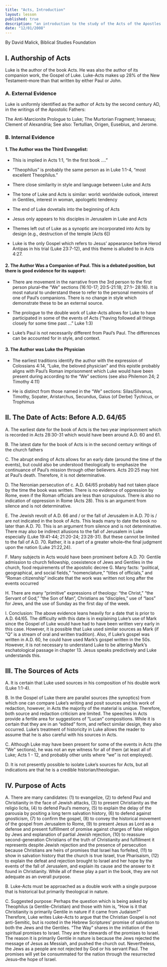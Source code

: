 ```yaml
---
title: "Acts, Introduction"
layout: lesson
published: true
description: "an introduction to the study of the Acts of the Apostles."
date: "12/01/2008"
---
```


By David Malick, Biblical Studies Foundation

## I. Authorship of Acts

Luke is the author of the book Acts. He was also the author of its companion work, the Gospel of Luke. Luke-Acts makes up 28% of the New Testament–more than that written by either Paul or John.

### A. External Evidence

Luke is uniformly identified as the author of Acts by the second century AD, in the writings of the Apostolic Fathers:

The Anti-Marcionite Prologue to Luke; The Murtorian Fragment; Irenaeus; Clement of Alexandria; See also: Tertullian, Origen, Eusebius, and Jerome.

### B. Internal Evidence

#### 1. The Author was the Third Evangelist:

- This is implied in Acts 1:1, “In the first book ….”

- “Theophilus” is probably the same person as in Luke 1:1-4, “most excellent Theophilus.”

- There close similarity in style and language between Luke and Acts

- The tone of Luke and Acts is similar: world: worldwide outlook, interest in Gentiles, interest in woman, apologetic tendency

- The end of Luke dovetails into the beginning of Acts

- Jesus only appears to his disciples in Jerusalem in Luke and Acts

- Themes left out of Luke as a synoptic are incorporated into Acts by design (e.g., destruction of the temple [Acts 6])

- Luke is the only Gospel which refers to Jesus’ appearance before Herod Antipas in his trial (Luke 23:7-12), and this theme is alluded to in Acts 4:27.

#### 2. The Author Was a Companion of Paul. This is a debated position, but there is good evidence for its support:

- There are movement in the narrative from the 3rd person to the first person plural–the “We” sections (16:10-17; 20:5-21:18; 27:1– 28:16). It is most natural to understand these to refer to the personal memoirs of one of Paul’s companions. There is no change in style which demonstrate these to be an external source.

- The prologue to the double work of Luke-Acts allows for Luke to have participated in some of the events of Acts (“having followed all things closely for some time past …” Luke 1:3)

- Luke’s Paul is not necessarily different from Paul’s Paul. The differences can be accounted for in style, and context.

#### 3. The Author was Luke the Physician

- The earliest traditions identify the author with the expression of Colossians 4:14, “Luke, the beloved physician” and this epistle probably aligns with Paul’s Roman imprisonment which Luke would have been present during according to the “We” sections (see also Philemon 24; 2 Timothy 4:11)

- He is distinct from those named in the “We” sections: Silas/Silvanus, Timothy, Sopater, Aristarchus, Secundus, Gaius (of Derbe) Tychicus, or Trophimus

## II. The Date of Acts: Before A.D. 64/65

A. The earliest date for the book of Acts is the two year imprisonment
which is recorded in Acts 28:30-31 which would have been around A.D. 60
and 61.

B. The latest date for the book of Acts is in the second century
writings of the church fathers

C. The abrupt ending of Acts allows for an early date (around the time
of the events), but could also be understood theologically to emphasize
the continuance of Paul’s mission through other believers. Acts 20:25
may hint at Paul’s death. Therefore, it is not determinative.

D. The Neronian persecution of c. A.D. 64/65 probably had not taken
place by the time the book was written. There is no evidence of
oppression by Rome, even if the Roman officials are less than
scrupulous. There is also no indication of oppression in Rome (Acts 28).
This is an argument from silence and is not determinative.

E. The Jewish revolt of A.D. 66 and / or the fall of Jerusalem in A.D.
70 is / are not indicated in the book of Acts. This leads many to date
the book no later than A.D. 70. This is an argument from silence and is
not determinative. There may also be indirect allusions to the fall of
Jerusalem in Luke especially (Luke 19:41-44; 21:20-24; 23:28-31). But
these cannot be limited to the fall of A.D. 70. Rather, it is a part of
a greater whole–the final judgment upon the nation (Luke 21:22,24).

F. Many subjects in Acts would have been prominent before A.D. 70:
Gentile admission to church fellowship, coexistence of Jews and Gentiles
in the church, food requirements of the apostolic decree G. Many facts:
“political, geographical, and social fields,” “nomenclature,” “titles of
officials,” and “Roman citizenship” indicate that the work was written
not long after the events occurred

H. There are many “primitive” expressions of theology: “the Christ,”
“the Servant of God,” “the Son of Man”, Christians as “disciples,” use
of “laos” for Jews, and the use of Sunday as the first day of the week.

I. Conclusion: The above evidence leans heavily for a date that is prior
to A.D. 64/65. The difficulty with this date is in explaining Luke’s use
of Mark since the Gospel of Luke would have had to have been written
very early in this case. However, it is possible that Luke used similar
sources as Mark (if “Q” is a stream of oral and written tradition).
Also, if Luke’s gospel was written in A.D. 60, he could have used Mark’s
gospel written in the 50s. However, it is not necessary to understand
Luke to be altering Mark’s eschatological passage in chapter 13. Jesus
speaks predictively and Luke understands this.

## III. The Sources of Acts

A. It is certain that Luke used sources in his composition of his double
work (Luke 1:1-4).

B. In the Gospel of Luke there are parallel sources (the synoptics) from
which one can compare Luke’s writing and posit sources and his work of
redaction, however, in Acts the majority of the material is unique.
Therefore, both source and redaction criticism are limited. The speeches
in Acts provide a fertile area for suggestions of “Lucan” compositions.
While it is certain that they are in an “edited” form, and reflect
similar design, they also occurred. Luke’s treatment of historicity in
Luke allows the reader to assume that he is also careful with his
sources in Acts.

C. Although Luke may have been present for some of the events in Acts
(the “We” sections), he was not an eye witness for all of them (at least
all of Luke; Acts 1 - 12, and probably other units where “we” is not
employed).

D. It is not presently possible to isolate Luke’s sources for Acts, but
all indications are that he is a credible historian/theologian.

## IV. Purpose of Acts

A. There are many candidates: (1) to evangelize, (2) to defend Paul and
Christianity in the face of Jewish attacks, (3) to present Christianity
as the religio licita, (4) to defend Paul’s memory, (5) to explain the
delay of the parousia by positing a long term salvation history, (6) to
defend against gnosticism, (7) to confirm the gospel, (8) to convey the
historical movement of the gospel from Jerusalem to Rome, (9) to present
Jesus as Lord as a defense and present fulfillment of promise against
charges of false religion by Jews and explanation of partial Jewish
rejection, (10) to reassure second-generation Christians of the truth of
Christianity and fulfillment it represents despite Jewish rejection and
the presence of persecution because Christians are heirs of promises
that Israel has forfeited, (11) to show in salvation history that the
church is true Israel, true Pharisaism, (12) to explain the defeat and
rejection brought to Israel and her hope by the events of the fall of
Jerusalem, and explain its cause and the answer to it found in
Christianity. While all of these play a part in the book, they are not
adequate as an overall purpose.

B. Luke-Acts must be approached as a double work with a single purpose
that is historical but primarily theological in nature.

C. Suggested purpose: Perhaps the question which is being asked by
Theophilus (a Gentile-Christian) and those with him is, “How is it that
Christianity is primarily Gentile in nature if it came from Judaism?”
Therefore, Luke writes Luke-Acts to argue that the Christian Gospel is
not anti-Semitic, but is rooted in the Hebrew Scriptures’ promise of
salvation to both the Jews and the Gentiles. “The Way” shares in the
initiation of the spiritual promises to Israel. They are the stewards of
the promises to Israel. The reason it is primarily Gentile in nature is
because the Jews rejected the message of Jesus as Messiah, and pushed
the church out. Nevertheless, the Jews as a people are not rejected by
God or his servant Paul. The promises will yet be consummated for the
nation through the resurrected Jesus–the hope of Israel.
